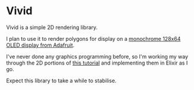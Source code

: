 # Vivid

Vivid is a simple 2D rendering library.

I plan to use it to render polygons for display on a
[monochrome 128x64 OLED display from Adafruit](https://www.adafruit.com/products/938).

I've never done any graphics programming before, so I'm working my way through the 2D
portions of [this tutorial](https://www.tutorialspoint.com/computer_graphics/index.htm)
and implementing them in Elixir as I go.

Expect this library to take a while to stabilise.

